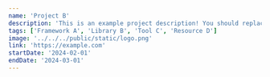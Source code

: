 ```yaml
---
name: 'Project B'
description: 'This is an example project description! You should replace this with a description of your own project.'
tags: ['Framework A', 'Library B', 'Tool C', 'Resource D']
image: '../../../public/static/logo.png'
link: 'https://example.com'
startDate: '2024-02-01'
endDate: '2024-03-01'
---
```

